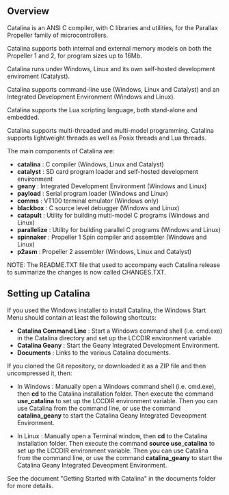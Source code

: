 Overview
--------

Catalina is an ANSI C compiler, with C libraries and utilities, for the Parallax Propeller family of microcontrollers. 

Catalina supports both internal and external memory models on both the Propeller 1 and 2, for program sizes up to 16Mb.

Catalina runs under Windows, Linux and its own self-hosted development enviroment (Catalyst).

Catalina supports command-line use (Windows, Linux and Catalyst) and an Integrated Development Environment (Windows and Linux).

Catalina supports the Lua scripting language, both stand-alone and embedded.

Catalina supports multi-threaded and multi-model programming. Catalina supports lightweight threads as well as Posix threads and Lua threads.

The main components of Catalina are:

-  **catalina**    : C compiler (Windows, Linux and Catalyst)
-  **catalyst**    : SD card program loader and self-hosted development environment
-  **geany**       : Integrated Development Environment (Windows and Linux)
-  **payload**     : Serial program loader (Windows and Linux)
-  **comms**       : VT100 terminal emulator (Windows only)
-  **blackbox**    : C source level debugger (Windows and Linux)
-  **catapult**    : Utility for building multi-model C programs (Windows and Linux)
-  **parallelize** : Utility for building parallel C programs (Windows and Linux)
-  **spinnaker**   : Propeller 1 Spin compiler and assembler (Windows and Linux)
-  **p2asm**       : Propeller 2 assembler (Windows, Linux and Catalyst)

NOTE: The README.TXT file that used to accompany each Catalina release to summarize the changes is now called CHANGES.TXT.

Setting up Catalina 
-------------------

If you used the Windows installer to install Catalina, the Windows Start Menu should contain at least the following shortcuts:

-   **Catalina Command Line** : Start a Windows command shell (i.e. cmd.exe) in the Catalina directory and set up the LCCDIR environment variable
-   **Catalina Geany** : Start the Geany Integrated Development Environment.
-   **Documents** : Links to the various Catalina documents.

If you cloned the Git repository, or downloaded it as a ZIP file and then uncompressed it, then:

- In Windows : Manually open a Windows command shell (i.e. cmd.exe), then **cd** to the Catalina installation folder. Then execute the command **use_catalina** to set up the LCCDIR environment variable. Then you can use Catalina from the command line, or use the command **catalina_geany** to start the Catalina Geany Integrated Deveopment Environment.

- In Linux : Manually open a Terminal window, then **cd** to the Catalina installation folder. Then execute the command **source use_catalina** to set up the LCCDIR environment variable. Then you can use Catalina from the command line, or use the command **catalina_geany** to start the Catalina Geany Integrated Deveopment Environment.

See the document "Getting Started with Catalina" in the documents folder for more details.
